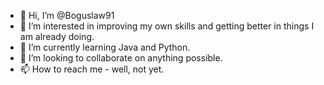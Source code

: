 - 👋 Hi, I’m @Boguslaw91
- 👀 I’m interested in improving my own skills and getting better in things I am already doing.
- 🌱 I’m currently learning Java and Python.
- 💞️ I’m looking to collaborate on anything possible.
- 📫 How to reach me - well, not yet.

<!---
Boguslaw91/Boguslaw91 is a ✨ special ✨ repository because its `README.md` (this file) appears on your GitHub profile.
You can click the Preview link to take a look at your changes.
--->
